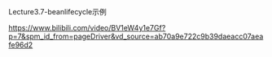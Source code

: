 Lecture3.7-beanlifecycle示例

https://www.bilibili.com/video/BV1eW4y1e7Gf?p=7&spm_id_from=pageDriver&vd_source=ab70a9e722c9b39daeacc07aeafe96d2